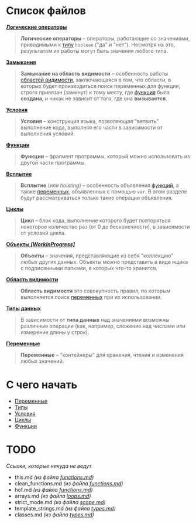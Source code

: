 # Список файлов

**[Логические операторы](boolean_operators.md)**
> **Логические операторы** – операторы, работающие со значениями, приводимыми к [типу](types.md) `boolean` ("да" и "нет"). Несмотря на это, результатом их работы могут быть значения любого типа.

**[Замыкания](closure.md)**
> **Замыкание на область видимости** – особенность работы [областей видимости](scope.md), заключающаяся в том, что области, в которых будет производиться поиск переменных для функции, строго привязан (замкнут) к тому месту, где [функция](functions.md) была **создана**, и никак не зависит от того, где она **вызывается**.

**[Условия](conditions.md)**
> **Условия** – конструкция языка, позволяющая "ветвить" выполнение кода, выполняя его части в зависимости от выполнения условий.

**[Функции](functions.md)**
> **Функции** – фрагмент программы, который можно использовать из другой части программы.

**[Всплытие](hoisting.md)**
> **Всплытие** (*или hoisting*) – особенность объявления [функций](functions.md), а также [переменных](variables.md), объявленных с помощью `var`. В этом разделе будут рассматриваться только такие операции объявления.

**[Циклы](loops.md)**
> **Цикл** – блок кода, выполнение которого будет повторяться некоторое количество раз (от 0 до бесконечности), в зависимости от условий цикла.

**[Объекты *[WorkInProgress]*](objects.md)**
> **Объекты** – значения, представляющие из себя "коллекцию" любых других данных. Объекты можно представить в виде ящика с подписанными папками, в которых что-то хранится.

**[Область видимости](scope.md)**
> **Область видимости** это совокупность правил, по которым выполняется поиск [переменных](variables.md) при их использовании.

**[Типы данных](types.md)**
> В зависимости от **типа данных** над значениями возможны различные операции (как, например, сложение над числами или измерение длины у строк).

**[Переменные](variables.md)**
> **Переменные** – "контейнеры" для хранения, чтения и изменения любых значений.

# С чего начать

* [Переменные](variables.md)
* [Типы](types.md)
* [Условия](conditions.md)
* [Циклы](loops.md)
* [Функции](functions.md)

# TODO

*Cсылки, которые никуда не ведут*

* this.md *(из файла [functions.md](functions.md))*
* clean_functions.md *(из файла [functions.md](functions.md))*
* hof.md *(из файла [functions.md](functions.md))*
* arrays.md *(из файла [loops.md](loops.md))*
* strict_mode.md *(из файла [scope.md](scope.md))*
* template_strings.md *(из файла [types.md](types.md))*
* classes.md *(из файла [types.md](types.md))*

